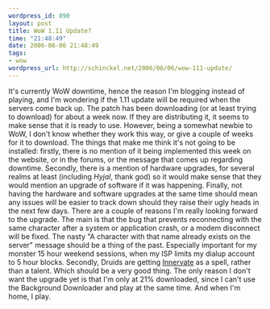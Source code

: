 ```yaml
--- 
wordpress_id: 890
layout: post
title: WoW 1.11 Update?
time: "21:48:49"
date: 2006-06-06 21:48:49
tags: 
- wow
wordpress_url: http://schinckel.net/2006/06/06/wow-111-update/
---
```

It's currently WoW downtime, hence the reason I'm blogging instead of playing, and I'm wondering if the 1.11 update will be required when the servers come back up. The patch has been downloading (or at least trying to download) for about a week now. If they are distributing it, it seems to make sense that it is ready to use. However, being a somewhat newbie to WoW, I don't know whether they work this way, or give a couple of weeks for it to download. The things that make me think it's not going to be installed: firstly, there is no mention of it being implemented this week on the website, or in the forums, or the message that comes up regarding downtime. Secondly, there is a mention of hardware upgrades, for several realms at least (including _Hyjal_, thank god) so it would make sense that they would mention an upgrade of software if it was happening. Finally, not having the hardware and software upgrades at the same time should mean any issues will be easier to track down should they raise their ugly heads in the next few days. There are a couple of reasons I'm really looking forward to the upgrade. The main is that the bug that prevents reconnecting with the same character after a system or application crash, or a modem disconnect will be fixed. The nasty "A character with that name already exists on the server" message should be a thing of the past. Especially important for my monster 15 hour weekend sessions, when my ISP limits my dialup account to 5 hour blocks. Secondly, Druids are getting [Innervate][1] as a spell, rather than a talent. Which should be a very good thing. The only reason I don't want the upgrade yet is that I'm only at 21% downloaded, since I can't use the Background Downloader and play at the same time. And when I'm home, I play. 

   [1]: http://www.wowwiki.com/Innervate


